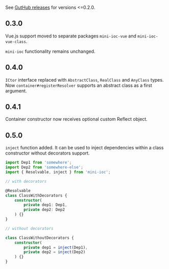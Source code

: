 See [GutHub releases](https://github.com/mrTimofey/mini-ioc/releases) for versions <=0.2.0.

## 0.3.0

Vue.js support moved to separate packages `mini-ioc-vue` and `mini-ioc-vue-class`.

`mini-ioc` functionality remains unchanged.

## 0.4.0

`ICtor` interface replaced with `AbstractClass`, `RealClass` and `AnyClass` types. Now `container#registerResolver` supports an abstract class as a first argument.

## 0.4.1

Container constructor now receives optional custom Reflect object.

## 0.5.0

`inject` function added. It can be used to inject dependencies within a class constructor without decorators support.

```typescript
import Dep1 from 'somewhere';
import Dep2 from 'somewhere-else';
import { Resolvable, inject } from 'mini-ioc';

// with decorators

@Resolvable
class ClassWithDecorators {
	constructor(
		private dep1: Dep1,
		private dep2: Dep2
	) {}
}

// without decorators

class ClassWithoutDecorators {
	constructor(
		private dep1 = inject(Dep1),
		private dep2 = inject(Dep2)
	) {}
}
```
